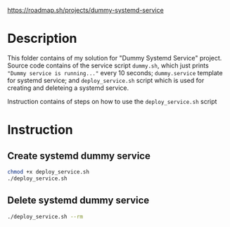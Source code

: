 https://roadmap.sh/projects/dummy-systemd-service

# Description
This folder contains of my solution for "Dummy Systemd Service" project. Source code contains of the service script `dummy.sh`, which just prints `"Dummy service is running..."` every 10 seconds; `dummy.service` template for systemd service; and `deploy_service.sh` script which is used for creating and deleteing a systemd service.

Instruction contains of steps on how to use the `deploy_service.sh` script

# Instruction

## Create systemd dummy service
```bash
chmod +x deploy_service.sh
./deploy_service.sh
```

## Delete systemd dummy service
```bash
./deploy_service.sh --rm
```
